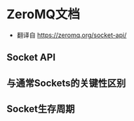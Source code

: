 # ZeroMQ文档

- 翻译自 https://zeromq.org/socket-api/

## Socket API

## 与通常Sockets的关键性区别

## Socket生存周期

## 